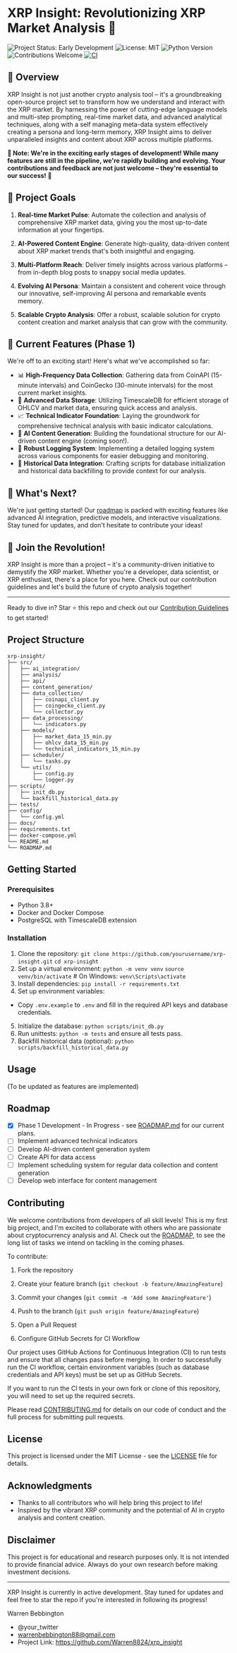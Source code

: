 # XRP Insight: Revolutionizing XRP Market Analysis 🚀

![Project Status: Early Development](https://img.shields.io/badge/Project%20Status-Early%20Development-yellow)
![License: MIT](https://img.shields.io/badge/License-MIT-blue.svg)
![Python Version](https://img.shields.io/badge/python-3.8%2B-brightgreen)
![Contributions Welcome](https://img.shields.io/badge/contributions-welcome-brightgreen.svg)
[![CI](https://github.com/Warren8824/XRP-Insight/actions/workflows/ci.yml/badge.svg)](https://github.com/Warren8824/XRP-Insight/actions/workflows/ci.yml)

## 🌟 Overview

XRP Insight is not just another crypto analysis tool – it's a groundbreaking open-source project set to transform how we understand and interact with the XRP market. By harnessing the power of cutting-edge language models and multi-step prompting, real-time market data, and advanced analytical techniques, along with a self managing meta-data system effectively creating a persona and long-term memory, XRP Insight aims to deliver unparalleled insights and content about XRP across multiple platforms.

**🚧 Note: We're in the exciting early stages of development! While many features are still in the pipeline, we're rapidly building and evolving. Your contributions and feedback are not just welcome – they're essential to our success! 🚧**

## 🎯 Project Goals

1. **Real-time Market Pulse**: Automate the collection and analysis of comprehensive XRP market data, giving you the most up-to-date information at your fingertips.

2. **AI-Powered Content Engine**: Generate high-quality, data-driven content about XRP market trends that's both insightful and engaging.

3. **Multi-Platform Reach**: Deliver timely insights across various platforms – from in-depth blog posts to snappy social media updates.

4. **Evolving AI Persona**: Maintain a consistent and coherent voice through our innovative, self-improving AI persona and remarkable events memory.

5. **Scalable Crypto Analysis**: Offer a robust, scalable solution for crypto content creation and market analysis that can grow with the community.

## 🚀 Current Features (Phase 1)

We're off to an exciting start! Here's what we've accomplished so far:

- 📊 **High-Frequency Data Collection**: Gathering data from CoinAPI (15-minute intervals) and CoinGecko (30-minute intervals) for the most current market insights.
- 💾 **Advanced Data Storage**: Utilizing TimescaleDB for efficient storage of OHLCV and market data, ensuring quick access and analysis.
- 📈 **Technical Indicator Foundation**: Laying the groundwork for comprehensive technical analysis with basic indicator calculations.
- 🤖 **AI Content Generation**: Building the foundational structure for our AI-driven content engine (coming soon!).
- 📝 **Robust Logging System**: Implementing a detailed logging system across various components for easier debugging and monitoring.
- 🔄 **Historical Data Integration**: Crafting scripts for database initialization and historical data backfilling to provide context for our analysis.

## 🌈 What's Next?

We're just getting started! Our [roadmap](docs/ROADMAP.md) is packed with exciting features like advanced AI integration, predictive models, and interactive visualizations. Stay tuned for updates, and don't hesitate to contribute your ideas!

## 🤝 Join the Revolution!

XRP Insight is more than a project – it's a community-driven initiative to demystify the XRP market. Whether you're a developer, data scientist, or XRP enthusiast, there's a place for you here. Check out our contribution guidelines and let's build the future of crypto analysis together!

---

Ready to dive in? Star ⭐ this repo and check out our [Contribution Guidelines](CONTRIBUTING.md) to get started!

## Project Structure

```
xrp-insight/
├── src/
│   ├── ai_integration/
│   ├── analysis/
│   ├── api/
│   ├── content_generation/
│   ├── data_collection/
│   │   ├── coinapi_client.py
│   │   ├── coingecko_client.py
│   │   └── collector.py
│   ├── data_processing/
│   │   └── indicators.py
│   ├── models/
│   │   ├── market_data_15_min.py
│   │   ├── ohlcv_data_15_min.py
│   │   └── technical_indicators_15_min.py
│   ├── scheduler/
│   │   └── tasks.py
│   └── utils/
│       ├── config.py
│       └── logger.py
├── scripts/
│   ├── init_db.py
│   └── backfill_historical_data.py
├── tests/
├── config/
│   └── config.yml
├── docs/
├── requirements.txt
├── docker-compose.yml
└── README.md
└── ROADMAP.md
```

## Getting Started

### Prerequisites

- Python 3.8+
- Docker and Docker Compose
- PostgreSQL with TimescaleDB extension

### Installation

1. Clone the repository: `git clone https://github.com/yourusername/xrp-insight.git`
`cd xrp-insight`
2. Set up a virtual environment: `python -m venv venv` `source venv/bin/activate`  # On Windows: `venv\Scripts\activate`
3. Install dependencies: `pip install -r requirements.txt`
4. Set up environment variables:
- Copy `.env.example` to `.env` and fill in the required API keys and database credentials.

5. Initialize the database: `python scripts/init_db.py`
6. Run unittests: `python -m tests` and ensure all tests pass.
7. Backfill historical data (optional): `python scripts/backfill_historical_data.py`

## Usage

(To be updated as features are implemented)

## Roadmap

- [x] Phase 1 Development - In Progress - see [ROADMAP.md](docs/ROADMAP.md) for our current plans.
- [ ] Implement advanced technical indicators
- [ ] Develop AI-driven content generation system
- [ ] Create API for data access
- [ ] Implement scheduling system for regular data collection and content generation
- [ ] Develop web interface for content management

## Contributing

We welcome contributions from developers of all skill levels! This is my first big project, and I'm excited to collaborate with others who are passionate about cryptocurrency analysis and AI. Check out the [ROADMAP](ROADMAP.md), to see the long list of tasks we intend on tackling in the coming phases.

To contribute:

1. Fork the repository
2. Create your feature branch (`git checkout -b feature/AmazingFeature`)
3. Commit your changes (`git commit -m 'Add some AmazingFeature'`)
4. Push to the branch (`git push origin feature/AmazingFeature`)
5. Open a Pull Request

6. Configure GitHub Secrets for CI Workflow

Our project uses GitHub Actions for Continuous Integration (CI) to run tests and ensure that all changes pass before merging. In order to successfully run the CI workflow, certain environment variables (such as database credentials and API keys) must be set up as GitHub Secrets.

If you want to run the CI tests in your own fork or clone of this repository, you will need to set up the required secrets.

Please read [CONTRIBUTING.md](CONTRIBUTING.md) for details on our code of conduct and the full process for submitting pull requests.

## License

This project is licensed under the MIT License - see the [LICENSE](LICENSE) file for details.

## Acknowledgments

- Thanks to all contributors who will help bring this project to life!
- Inspired by the vibrant XRP community and the potential of AI in crypto analysis and content creation.

## Disclaimer

This project is for educational and research purposes only. It is not intended to provide financial advice. Always do your own research before making investment decisions.

---

XRP Insight is currently in active development. Stay tuned for updates and feel free to star the repo if you're interested in following its progress!

Warren Bebbington 
- @your_twitter 
- warrenbebbington88@gmail.com
- Project Link: https://github.com/Warren8824/xrp_insight
